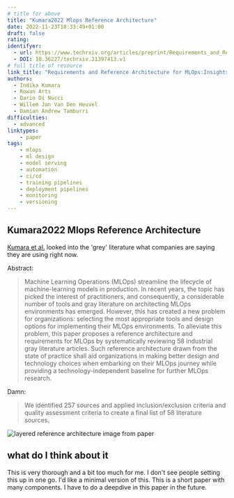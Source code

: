 ```yaml
---
# title for above
title: "Kumara2022 Mlops Reference Architecture"
date: 2022-11-23T18:33:49+01:00
draft: false
rating: 
identifyer:
  - url: https://www.techrxiv.org/articles/preprint/Requirements_and_Reference_Architecture_for_MLOps_Insights_from_Industry/21397413
  - DOI: 10.36227/techrxiv.21397413.v1
# full title of resource
link_title: "Requirements and Reference Architecture for MLOps:Insights from Industry"
authors: 
  - Indika Kumara 
  - Rowan Arts
  - Dario Di Nucci
  - Willem Jan Van Den Heuvel
  - Damian Andrew Tamburri
difficulties:
  - advanced
linktypes:
    - paper
tags:
    - mlops
    - ml design
    - model serving
    - automation
    - ci/cd
    - training pipelines
    - deployment pipelines
    - monitoring
    - versioning
---
```


## Kumara2022 Mlops Reference Architecture
[Kumara et al.](https://www.techrxiv.org/articles/preprint/Requirements_and_Reference_Architecture_for_MLOps_Insights_from_Industry/21397413) looked into the 'grey' literature what companies are saying they are using right now. 


Abstract:

> Machine Learning Operations (MLOps) streamline the lifecycle of machine-learning models in production. In recent years, the topic has picked the interest of practitioners, and consequently, a considerable number of tools and gray literature on architecting MLOps environments has emerged. However, this has created a new problem for organizations: selecting the most appropriate tools and design options for implementing their MLOps environments. To alleviate this problem, this paper proposes a reference architecture and requirements for MLOps by systematically reviewing 58 industrial gray literature articles. Such reference architecture drawn from the state of practice shall aid organizations in making better design and technology choices when embarking on their MLOps journey while providing a technology-independent baseline for further MLOps research. 


Damn: 

> We identified 257 sources and applied inclusion/exclusion criteria and quality assessment criteria to create a final list of 58 literature sources.

![layered reference architecture image from paper](/img/kumara_2022_ref_architecture_mlops.png)

## what do I think about it
This is very thorough and a bit too much for me. I don't see people setting this up in one go. 
I'd like a minimal version of this. 
This is a short paper with many components. I have to do a deepdive in this paper in the future.
